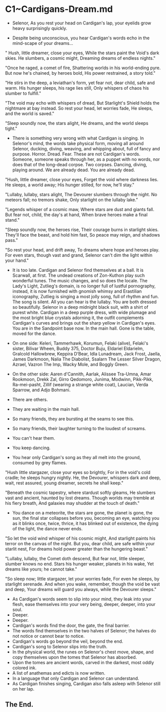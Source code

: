 # C1~Cardigans-Dream.md

- Selenor,
As you rest your head on Cardigan's lap, your eyelids grow heavy surprisingly quickly.

- Despite being unconscious, you hear Cardigan's words echo in the mind-scape of your dreams...

" Hush, little dreamer, close your eyes,
While the stars paint the Void's dark skies.
He slumbers, a cosmic might,
Dreaming dreams of endless nights."

"Once he raged, a comet of fire,
Shattering worlds in his world-ending pyre.
But now he's chained, by heroes bold,
His power restrained, a story told."

"He stirs in the deep, a leviathan's form,
yet fear not, dear child, safe and warm.
His hunger sleeps, his rage lies still,
Only whispers of chaos his slumber to fulfill."

"The void may echo with whispers of dread,
But Starlight's Shield holds the nightmare at bay instead.
So rest your head, let worries fade,
He sleeps, and the world is saved."

"Sleep soundly now, the stars alight,
He dreams, and the world sleeps tight."

- There is something very wrong with what Cardigan is singing. In Selenor's mind, the words take physical form, moving all around Selenor, ducking, diving, weaving, and whipping about, full of fancy and purpose. Horror. Dread. Fear. These are not Cardigan's words. Someone, someone speaks through her, as a puppet with no words, nor does that of the long-dead corpse. Two corpses. Dancing, diving, playing around. We are already dead. You are already dead.

"Hush, little dreamer, close your eyes,
Forget the void where darkness lies.
He sleeps, a world away;
His hunger stilled, for now, he'll stay."

"Lullaby, lullaby, stars alight,
The Devourer slumbers through the night.
No meteors fall; no tremors shake,
Only starlight on the lullaby lake."

"Legends whisper of a cosmic maw,
Where stars are dust and giants fall.
But fear not, child, the day's at hand,
When brave heroes make a final stand."

"Sleep soundly now, the heroes rise,
Their courage burns in starlight skies.
They'll face the beast, and hold him fast,
So peace may reign, and shadows pass."

"So rest your head, and drift away,
To dreams where hope and heroes play.
For even stars, though vast and grand,
Selenor can't dim the light within your hand."

- It is too late. Cardigan and Selenor find themselves at a ball. It is Scarwall, at first. The undead creations of Zon-Kuthon play such wonderful tunes. The music changes, and so does the locale. The Lady's Light, Zutlieg's domain, is no longer full of lustful pornography, instead, it is now furnished with gnomish whimsy and Erastilian iconography, Zutlieg is singing a most jolly song, full of rhythm and fun. The song is silent. All you can hear is the lullaby. You are both dressed so beautifully. Selenor in a deep midnight black suit, with a shirt of purest white. Cardigan in a deep purple dress, with wide plumage and the most bright blue crystals adorning it, the outfit complements Cardigan's curves and brings out the sharp yellow in Cardigan's eyes. You are in the Sandpoint base now. In the main hall. Gone is the table, moved for the dance.

- On one side: Keleri, Tammerhawk, Korumun, Felaki (alive), Felaki's sister, Bilivar Wheen, Buddy 375, Doctor Buju, Eldariel Eldarielm, Gralcold Hallowbrew, Keppira D’Bear, Idla Lunadream, Jack Frost, Jaella, James Darkmoon, Nalia The Diabolist, Ssalarn The Lesser Silver Dragon, Azrael, Vazron The Imp, Wacky Mole, and Boggly Green.

- On the other side: Aaren d'Cannith, Aarlak, Alissee Tra-Umna, Amar Rookmoon, Drekk Zal, Girro Qedomoro, Junima, Modwinn, Pikk-Pikk, Ra-mei-pasht, Zillif (wearing a strange white coat), Laucian, Verda Sparrow, and Adjo Bohmani.

- There are others.
- They are waiting in the main hall.
- So many friends, they are bursting at the seams to see this.
- So many friends, their laughter turning to the loudest of screams.
- You can't hear them.
- You keep dancing.
- You hear only Cardigan's song as they all melt into the ground, consumed by grey flames.

"Hush little stargazer, close your eyes so brightly,
For in the void's cold cradle; he sleeps hungry nightly.
He, the Devourer, whispers dark and deep,
wait, rest assured, young dreamer, secrets he shall keep."

"Beneath the cosmic tapestry, where stardust softly gleams, 
He slumbers vast and ancient, haunted by lost dreams. 
Though worlds may tremble at his fiery breath, 
And galaxies may shudder at the touch of death."

- You dance on a meteorite, the stars are gone, the planet is gone, the sun, the final star collapses before you, becoming an eye, watching you as it blinks once, twice, thrice, it has blinked out of existence, the dying of the light, the dance never ends.

"So let the void wind whisper of his cosmic might,
And starlight paints his terror on the canvas of the night.
But you, dear child, are safe within your starlit nest,
For dreams hold power greater than the hungering beast."

"Lullaby, lullaby, the Comet doth descend,
But fear not, little sleeper, slumber knows no end.
Stars his hunger weaker, planets in his wake,
Yet dreams like yours; he cannot take."

"So sleep now; little stargazer, let your worries fade,
For even he sleeps, by starlight serenade.
And when you wake, remember, though the void be vast and deep,
Your dreams will guard you always, while the Devourer sleeps."

- As Cardigan's words seem to slip into your mind, they leak into your flesh, ease themselves into your very being, deeper, deeper, into your soul. 
- Deeper. 
- Deeper. 
- Cardigan's words find the door, the gate, the final barrier. 
- The words find themselves in the two halves of Selenor; the halves do not notice or cannot bear to notice. 
- Cardigan's words go beyond the veil, beyond the end. 
- Cardigan's song to Selenor slips into the truth. 
- In the physical world, the runes on Selenor's chest move, shape, and copy themselves upon the tomes that Selenor has absorbed. 
- Upon the tomes are ancient words, carved in the darkest, most oddly colored ink. 
- A list of anathemas and edicts is now written. 
- In a language that only Cardigan and Selenor can understand. 
- As Cardigan finishes singing, Cardigan also falls asleep with Selenor still on her lap. 

## The End.
